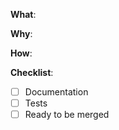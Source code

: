 <!--
Thanks for your interest in the project. I appreciate bugs filed and PRs submitted!

日本語: urlの最後に &template=ja.md をつけてください。
-->

<!-- What changes are being made? (What feature/bug is being fixed here?) -->

**What**:

<!-- Why are these changes necessary? -->

**Why**:

<!-- How were these changes implemented? -->

**How**:

**Checklist**:

<!-- add "N/A" to the end of each line that's irrelevant to your changes to check an item, place an "x" in the box like so: "- [x] Documentation" -->

- [ ] Documentation
- [ ] Tests
- [ ] Ready to be merged <!-- In your opinion, is this ready to be merged as soon as it's reviewed? -->

<!-- feel free to add additional comments. -->
